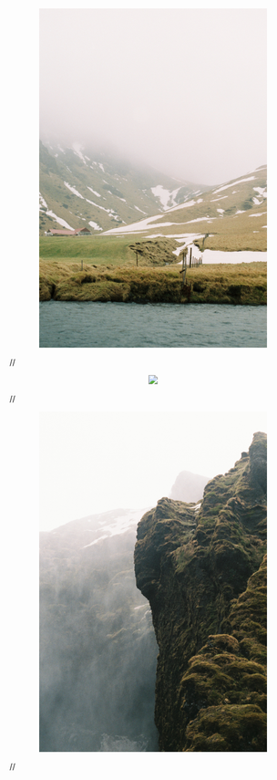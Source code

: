 



<center>
<a><img src="https://raw.githubusercontent.com/aymenhafeez/aymenhafeez.github.io/master/images/iceland/iceland_1.png" width="400"></a>
</center>

//

<center>
<a><img src="https://raw.githubusercontent.com/aymenhafeez/aymenhafeez.github.io/master/images/iceland/iceland_2.png" width="600"></a>
</center>

//

<center>
<a><img src="https://raw.githubusercontent.com/aymenhafeez/aymenhafeez.github.io/master/images/iceland/iceland_3.png" width="400"></a>
</center>

//
